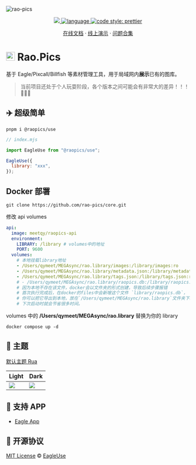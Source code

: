 ![rao-pics](https://github.com/rao-pics/core/blob/develop/readme/preview.gif?raw=true)

<p align='center'>
    <a href="https://github.com/rao-pics/core/blob/master/LICENSE" target="_blank">
        <img src="https://img.shields.io/github/license/meetqy/eagleuse"/>
    </a>
    <a href="https://www.typescriptlang.org" target="_black">
        <img src="https://img.shields.io/badge/language-TypeScript-blue.svg" alt="language">
    </a>
    <a href="https://github.com/prettier/prettier" target="_black"> 
        <img alt="code style: prettier" src="https://img.shields.io/badge/code_style-prettier-ff69b4.svg"/> 
    </a>
</p>

<p align='center'>
    <a href="https://docs.rao.pics">在线文档</a> ·
    <a href='https://rao.pics'>线上演示</a> ·
    <a href='https://github.com/rao-pics/core/issues/61'>问题合集</a> 
</p>

# <img src='https://raw.githubusercontent.com/rao-pics/rua/main/public/favicon.ico?raw=true' height="24px" width="24px" /> Rao.Pics

基于 Eagle/Pixcall/Billfish 等素材管理工具，用于局域网内**展示**已有的图库。

> 当前项目还处于个人玩耍阶段，各个版本之间可能会有非常大的差异！！！📢📢📢

## ✈️ 超级简单

```
pnpm i @raopics/use
```

```js
// index.mjs

import EagleUse from "@raopics/use";

EagleUse({
  library: "xxx",
});
```

## Docker 部署

```
git clone https://github.com/rao-pics/core.git
```

修改 api volumes

```yml
api:
  image: meetqy/raopics-api
  environment:
    LIBRARY: /library # volumes中的地址
    PORT: 9600
  volumes:
    # 本地挂载library地址
    - /Users/qymeet/MEGAsync/rao.library/images:/library/images:ro
    - /Users/qymeet/MEGAsync/rao.library/metadata.json:/library/metadata.json:ro
    - /Users/qymeet/MEGAsync/rao.library/tags.json:/library/tags.json:ro
    # - /Users/qymeet/MEGAsync/rao.library/raopics.db:/library/raopics.db # 首次运行需要注释这行，
    # 因为本地不存在该文件，docker会以文件夹的形式创建，导致后续步骤报错
    # 首次执行完成后，在docker的files中会新增这个文件 `library/raopics.db`，
    # 你可以把它导出到本地，放在`/Users/qymeet/MEGAsync/rao.library`文件夹下。
    # 下次启动时就会节省很多时间。
```

volumes 中的 **/Users/qymeet/MEGAsync/rao.library** 替换为你的 library

```
docker compose up -d
```

## 🎨 主题

[默认主题 Rua](https://github.com/rao-pics/rua)

| Light                                                             | Dark                                                              |
| ----------------------------------------------------------------- | ----------------------------------------------------------------- |
| ![](https://github.com/rao-pics/rua/raw/main/readme/preview1.jpg) | ![](https://github.com/rao-pics/rua/raw/main/readme/preview2.jpg) |

## 📏 支持 APP

- [Eagle App](https://eagle.cool/)

## 📄 开源协议

[MIT License](https://github.com/rao-pics/core/blob/master/LICENSE) © [EagleUse](https://github.com/eagleuse)
